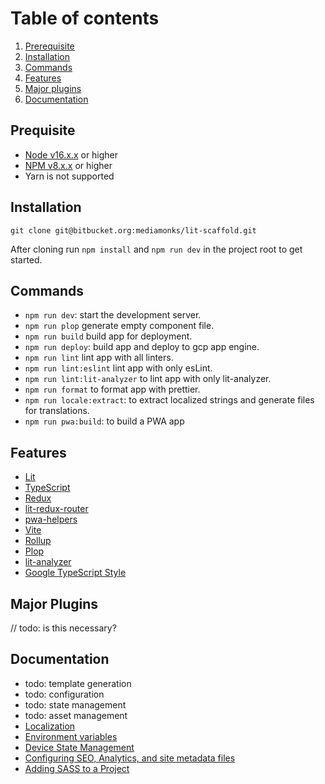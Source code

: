 # Table of contents

1. [Prerequisite](#prerequisite)
2. [Installation](#installation)
3. [Commands](#commands)
4. [Features](#features)
5. [Major plugins](#major-plugins)
6. [Documentation](#documentation)

## Prequisite

- [Node v16.x.x](https://nodejs.org/en/download/) or higher
- [NPM v8.x.x](https://nodejs.org/en/download/) or higher
- Yarn is not supported

## Installation

`git clone git@bitbucket.org:mediamonks/lit-scaffold.git`

After cloning run `npm install` and `npm run dev` in the project root to get started.

## Commands

- `npm run dev`: start the development server.
- `npm run plop` generate empty component file.
- `npm run build` build app for deployment.
- `npm run deploy`: build app and deploy to gcp app engine.
- `npm run lint` lint app with all linters.
- `npm run lint:eslint` lint app with only esLint.
- `npm run lint:lit-analyzer` to lint app with only lit-analyzer.
- `npm run format` to format app with prettier.
- `npm run locale:extract`: to extract localized strings and generate files for translations.
- `npm run pwa:build`: to build a PWA app

## Features

- [Lit](https://github.com/lit/lit/)
- [TypeScript](https://github.com/Microsoft/TypeScript)
- [Redux](https://github.com/reduxjs/redux)
- [lit-redux-router](https://github.com/fernandopasik/lit-redux-router)
- [pwa-helpers](https://github.com/polymer/pwa-helpers)
- [Vite](https://github.com/vitejs/vite)
- [Rollup](https://github.com/rollup/rollup)
- [Plop](https://github.com/plopjs/plop)
- [lit-analyzer](https://github.com/runem/lit-analyzer)
- [Google TypeScript Style](https://github.com/google/gts)

## Major Plugins
// todo: is this necessary?

## Documentation
- todo: template generation
- todo: configuration
- todo: state management
- todo: asset management
- [Localization](./docs/localization.md)
- [Environment variables](./docs/environments.md)
- [Device State Management](./docs/device-state.md)
- [Configuring SEO, Analytics, and site metadata files](./docs/seo-analytics-metadata.md)
- [Adding SASS to a Project](./docs/sass.md)
